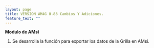 ```yaml
---
layout: page
title: VERSION AM4G 0.83 Cambios Y Adiciones.
feature_text: ""
---
```

**Modulo de AMsi**

1. Se desarrolla la función para exportar los datos de la Grilla en AMsi.

